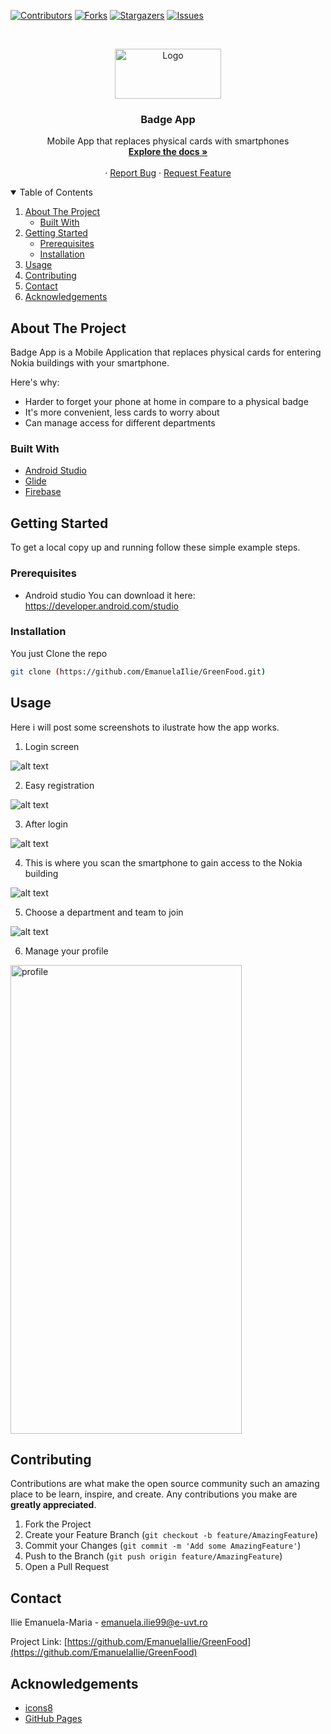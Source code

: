 <!--
*** Thanks for checking out the Best-README-Template. If you have a suggestion
*** that would make this better, please fork the repo and create a pull request
*** or simply open an issue with the tag "enhancement".
*** Thanks again! Now go create something AMAZING! :D
-->



<!-- PROJECT SHIELDS -->
<!--
*** I'm using markdown "reference style" links for readability.
*** Reference links are enclosed in brackets [ ] instead of parentheses ( ).
*** See the bottom of this document for the declaration of the reference variables
*** for contributors-url, forks-url, etc. This is an optional, concise syntax you may use.
*** https://www.markdownguide.org/basic-syntax/#reference-style-links
-->
[![Contributors][contributors-shield]][contributors-url]
[![Forks][forks-shield]][forks-url]
[![Stargazers][stars-shield]][stars-url]
[![Issues][issues-shield]][issues-url]



<!-- PROJECT LOGO -->
<br />
<p align="center">
  <a href="https://github.com/EmanuelaIlie/GreenFood">
    <img src="images/logo1.png" alt="Logo" width="170" height="80">
  </a>

  <h3 align="center">Badge App</h3>

  <p align="center">
    Mobile App that replaces physical cards with smartphones
    <br />
    <a href="https://github.com/EmanuelaIlie/GreenFood"><strong>Explore the docs »</strong></a>
    <br />
    <br />
    ·
    <a href="https://github.com/EmanuelaIlie/GreenFood/issues">Report Bug</a>
    ·
    <a href="https://github.com/EmanuelaIlie/GreenFood/issues">Request Feature</a>
  </p>
</p>



<!-- TABLE OF CONTENTS -->
<details open="open">
  <summary>Table of Contents</summary>
  <ol>
    <li>
      <a href="#about-the-project">About The Project</a>
      <ul>
        <li><a href="#built-with">Built With</a></li>
      </ul>
    </li>
    <li>
      <a href="#getting-started">Getting Started</a>
      <ul>
        <li><a href="#prerequisites">Prerequisites</a></li>
        <li><a href="#installation">Installation</a></li>
      </ul>
    </li>
    <li><a href="#usage">Usage</a></li>
    <li><a href="#contributing">Contributing</a></li>
    <li><a href="#contact">Contact</a></li>
    <li><a href="#acknowledgements">Acknowledgements</a></li>
  </ol>
</details>



<!-- ABOUT THE PROJECT -->
## About The Project

 Badge App is a Mobile Application that replaces physical cards for entering Nokia buildings with your smartphone.

Here's why:
* Harder to forget your phone at home in compare to a physical badge
* It's more convenient, less cards to worry about
* Can manage access for different departments

### Built With

* [Android Studio](https://developer.android.com/studio)
* [Glide](https://github.com/bumptech/glide)
* [Firebase](https://firebase.google.com/)


<!-- GETTING STARTED -->
## Getting Started

To get a local copy up and running follow these simple example steps.

### Prerequisites

* Android studio
  You can download it here: https://developer.android.com/studio

### Installation

You just Clone the repo
   ```sh
   git clone (https://github.com/EmanuelaIlie/GreenFood.git)
   ```

<!-- USAGE EXAMPLES -->
## Usage

Here i will post some screenshots to ilustrate how the app works.

1. Login screen

![alt text](https://github.com/EmanuelaIlie/GreenFood/blob/main/images/main1.png?raw=true)

2. Easy registration

![alt text](https://github.com/EmanuelaIlie/GreenFood/blob/main/images/createacc.png?raw=true)

3. After login

![alt text](https://github.com/EmanuelaIlie/GreenFood/blob/main/images/gif.gif?raw=true)

4. This is where you scan the smartphone to gain access to the Nokia building

![alt text](https://github.com/EmanuelaIlie/GreenFood/blob/main/images/scan.png?raw=true)

5. Choose a department and team to join

![alt text](https://github.com/EmanuelaIlie/GreenFood/blob/main/images/departamente.png?raw=true)

6. Manage your profile

<a href="https://github.com/EmanuelaIlie/GreenFood">
    <img src="images/profil.jpg" alt="profile" width="370" height="750">
  </a>


<!-- CONTRIBUTING -->
## Contributing

Contributions are what make the open source community such an amazing place to be learn, inspire, and create. Any contributions you make are **greatly appreciated**.

1. Fork the Project
2. Create your Feature Branch (`git checkout -b feature/AmazingFeature`)
3. Commit your Changes (`git commit -m 'Add some AmazingFeature'`)
4. Push to the Branch (`git push origin feature/AmazingFeature`)
5. Open a Pull Request



<!-- CONTACT -->
## Contact

Ilie Emanuela-Maria - [emanuela.ilie99@e-uvt.ro](emanuela.ilie99@e-uvt.ro)

Project Link: [https://github.com/EmanuelaIlie/GreenFood](https://github.com/EmanuelaIlie/GreenFood)



<!-- ACKNOWLEDGEMENTS -->
## Acknowledgements
* [icons8](https://icons8.com/icons/set/android)
* [GitHub Pages](https://pages.github.com)


<!-- MARKDOWN LINKS & IMAGES -->
<!-- https://www.markdownguide.org/basic-syntax/#reference-style-links -->
[contributors-shield]: https://img.shields.io/github/contributors/EmanuelaIlie/GreenFood.svg?style=for-the-badge
[contributors-url]: https://github.com/EmanuelaIlie/GreenFood/graphs/contributors
[forks-shield]: https://img.shields.io/github/forks/EmanuelaIlie/GreenFood.svg?style=for-the-badge
[forks-url]: https://github.com/EmanuelaIlie/GreenFood/network/members
[stars-shield]: https://img.shields.io/github/stars/EmanuelaIlie/GreenFood.svg?style=for-the-badge
[stars-url]: https://github.com/EmanuelaIlie/GreenFood/stargazers
[issues-shield]: https://img.shields.io/github/issues/EmanuelaIlie/GreenFood.svg?style=for-the-badge
[issues-url]: https://github.com/EmanuelaIlie/GreenFood/issues
